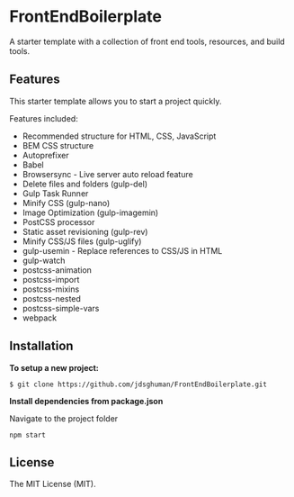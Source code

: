 # FrontEndBoilerplate
A starter template with a collection of front end tools, resources, and build tools.

## Features

This starter template allows you to start a project quickly.

Features included:

- Recommended structure for HTML, CSS, JavaScript
- BEM CSS structure
- Autoprefixer
- Babel
- Browsersync - Live server auto reload feature
- Delete files and folders (gulp-del)
- Gulp Task Runner
- Minify CSS (gulp-nano)
- Image Optimization (gulp-imagemin)
- PostCSS processor
- Static asset revisioning (gulp-rev)
- Minify CSS/JS files (gulp-uglify)
- gulp-usemin - Replace references to CSS/JS in HTML
- gulp-watch
- postcss-animation
- postcss-import
- postcss-mixins
- postcss-nested
- postcss-simple-vars
- webpack

## Installation

**To setup a new project:**

`$ git clone https://github.com/jdsghuman/FrontEndBoilerplate.git`

**Install dependencies from package.json**

Navigate to the project folder

`npm start`


## License

The MIT License (MIT).
